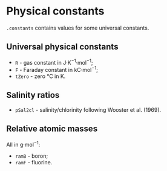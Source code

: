 # Physical constants

`.constants` contains values for some universal constants.

## Universal physical constants

  * `R` - gas constant in J·K<sup>−1</sup>·mol<sup>−1</sup>;
  * `F` - Faraday constant in kC·mol<sup>−1</sup>;
  * `tZero` - zero °C in K.

## Salinity ratios

  * `pSal2cl` - salinity/chlorinity following Wooster et al. (1969).

## Relative atomic masses

All in g·mol<sup>−1</sup>:

  * `ramB` - boron;
  * `ramF` - fluorine.

